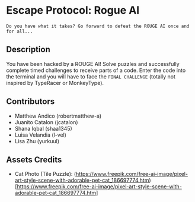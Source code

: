 # Escape Protocol: Rogue AI
`Do you have what it takes? Go forward to defeat the ROUGE AI once and for all...`

## Description

You have been hacked by a ROUGE AI! Solve puzzles and successfully complete timed challenges to receive parts of a code. Enter the code into the terminal and you will have to face the `FINAL CHALLENGE` (totally not inspired by TypeRacer or MonkeyType). 

## Contributors
- Matthew Andico (robertmatthew-a)
- Juanito Catalon (jcatalon)
- Shana Iqbal (shaa1345)
- Luisa Velandia (l-vel)
- Lisa Zhu (yurkuul)

## Assets Credits
- Cat Photo (Tile Puzzle): (https://www.freepik.com/free-ai-image/pixel-art-style-scene-with-adorable-pet-cat_186697774.htm)[https://www.freepik.com/free-ai-image/pixel-art-style-scene-with-adorable-pet-cat_186697774.htm]
